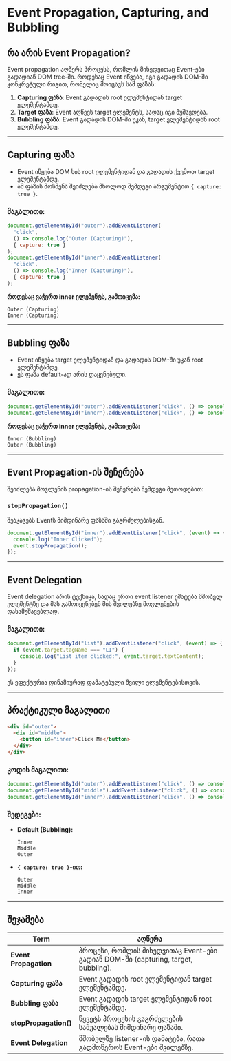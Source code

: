 
# Event Propagation, Capturing, and Bubbling

## რა არის Event Propagation?
Event propagation აღწერს პროცესს, რომლის მიხედვითაც Event-ები გადადიან DOM tree-ში. როდესაც Event იწვება, იგი გადადის DOM-ში კონკრეტული რიგით, რომელიც მოიცავს სამ ფაზას:
1. **Capturing ფაზა**: Event გადადის root ელემენტიდან target ელემენტამდე.
2. **Target ფაზა**: Event აღწევს target ელემენტს, სადაც იგი მუშავდება.
3. **Bubbling ფაზა**: Event გადადის DOM-ში უკან, target ელემენტიდან root ელემენტამდე.

---

## Capturing ფაზა
- Event იწყება DOM ხის root ელემენტიდან და გადადის ქვემოთ target ელემენტამდე.
- ამ ფაზის მოსმენა შეიძლება მხოლოდ შემდეგი არგუმენტით `{ capture: true }`.

### მაგალითი:
```javascript
document.getElementById("outer").addEventListener(
  "click",
  () => console.log("Outer (Capturing)"),
  { capture: true }
);
document.getElementById("inner").addEventListener(
  "click",
  () => console.log("Inner (Capturing)"),
  { capture: true }
);
```
**როდესაც ვაჭერთ inner ელემენტს, გამოიცემა:**
```
Outer (Capturing)
Inner (Capturing)
```

---

## Bubbling ფაზა
- Event იწყება target ელემენტიდან და გადადის DOM-ში უკან root ელემენტამდე.
- ეს ფაზა default-ად არის დაყენებული.

### მაგალითი:
```javascript
document.getElementById("outer").addEventListener("click", () => console.log("Outer (Bubbling)"));
document.getElementById("inner").addEventListener("click", () => console.log("Inner (Bubbling)"));
```
**როდესაც ვაჭერთ inner ელემენტს, გამოიცემა:**
```
Inner (Bubbling)
Outer (Bubbling)
```

---

## Event Propagation-ის შეჩერება
შეიძლება მოვლენის propagation-ის შეჩერება შემდეგი მეთოდებით:

### `stopPropagation()`
შეაკავებს Eventს მიმდინარე ფაზაში გაგრძელებისგან.
```javascript
document.getElementById("inner").addEventListener("click", (event) => {
  console.log("Inner Clicked");
  event.stopPropagation();
});
```

---

## Event Delegation
Event delegation არის ტექნიკა, სადაც ერთი event listener ემატება მშობელ ელემენტზე და მას გამოიყენებენ მის შვილებზე მოვლენების დასამუშავებლად.

### მაგალითი:
```javascript
document.getElementById("list").addEventListener("click", (event) => {
  if (event.target.tagName === "LI") {
    console.log("List item clicked:", event.target.textContent);
  }
});
```
ეს ეფექტურია დინამიურად დამატებული შვილი ელემენტებისთვის.

---

## პრაქტიკული მაგალითი
```html
<div id="outer">
  <div id="middle">
    <button id="inner">Click Me</button>
  </div>
</div>
```

### კოდის მაგალითი:
```javascript
document.getElementById("outer").addEventListener("click", () => console.log("Outer"));
document.getElementById("middle").addEventListener("click", () => console.log("Middle"));
document.getElementById("inner").addEventListener("click", () => console.log("Inner"));
```

### შედეგები:
- **Default (Bubbling):**
  ```
  Inner
  Middle
  Outer
  ```

- **`{ capture: true }`-ით:**
  ```
  Outer
  Middle
  Inner
  ```

---

## შეჯამება
| **Term**               | **აღწერა**                                                        |
|------------------------|------------------------------------------------------------------|
| **Event Propagation**  | პროცესი, რომლის მიხედვითაც Event-ები გადიან DOM-ში (capturing, target, bubbling). |
| **Capturing ფაზა**     | Event გადადის root ელემენტიდან target ელემენტამდე.              |
| **Bubbling ფაზა**      | Event გადადის target ელემენტიდან root ელემენტამდე.             |
| **stopPropagation()**  | წყვეტს პროცესის გაგრძელების საშუალებას მიმდინარე ფაზაში.            |
| **Event Delegation**   | მშობელზე listener-ის დამატება, რათა გადმოწეროს Event-ები შვილებზე. |
